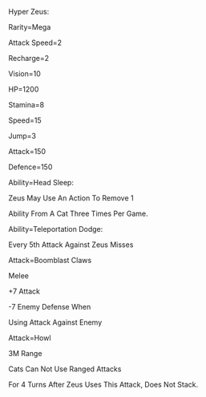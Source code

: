 Hyper Zeus:

Rarity=Mega

Attack Speed=2

Recharge=2

Vision=10

HP=1200

Stamina=8

Speed=15

Jump=3

Attack=150

Defence=150

Ability=Head Sleep:

Zeus May Use An Action To Remove 1

Ability From A Cat Three Times Per Game.

Ability=Teleportation Dodge:

Every 5th Attack Against Zeus Misses

Attack=Boomblast Claws

Melee

+7 Attack

-7 Enemy Defense When

Using Attack Against Enemy

Attack=Howl

3M Range

Cats Can Not Use Ranged Attacks

For 4 Turns After Zeus Uses This Attack, Does Not Stack.
